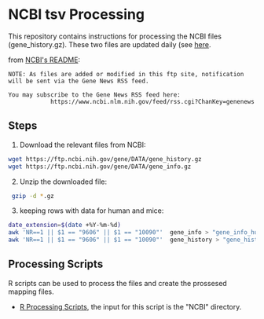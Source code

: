 # NCBI tsv Processing

This repository contains instructions for processing the NCBI files (gene_history.gz). These two files are updated daily (see [here](https://ftp.ncbi.nih.gov/gene/README).


from [NCBI's README](https://ftp.ncbi.nih.gov/gene/README):
```
NOTE: As files are added or modified in this ftp site, notification will be sent via the Gene News RSS feed.

You may subscribe to the Gene News RSS feed here:
            https://www.ncbi.nlm.nih.gov/feed/rss.cgi?ChanKey=genenews
```

## Steps

1. Download the relevant files from NCBI:
```bash
wget https://ftp.ncbi.nih.gov/gene/DATA/gene_history.gz 
wget https://ftp.ncbi.nih.gov/gene/DATA/gene_info.gz
```

2. Unzip the downloaded file:
```bash
 gzip -d *.gz
```

3. keeping rows with data for human and mice:
```bash
date_extension=$(date +%Y-%m-%d)
awk 'NR==1 || $1 == "9606" || $1 == "10090"'  gene_info > "gene_info_human_mice_${date_extension}"
awk 'NR==1 || $1 == "9606" || $1 == "10090"'  gene_history > "gene_history_human_mice_${date_extension}"
```

## Processing Scripts

R scripts can be used to process the files and create the prossesed mapping files. 
- [R Processing Scripts](https://github.com/sec2pri/mapping_preprocessing/blob/main/r/src/ncbi.R), the input for this script is the "NCBI" directory.  
